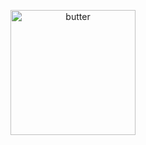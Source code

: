 <!-- ![hippo](https://media3.giphy.com/media/aUovxH8Vf9qDu/giphy.gif) -->
<!-- ![succulent](https://media.giphy.com/media/l41lMTlCUccbXYqxG/giphy.gif) -->
<p align="center"><img src="https://media3.giphy.com/media/aUovxH8Vf9qDu/giphy.gif" alt="butter" height=200"/></p>
